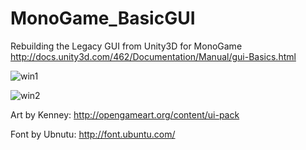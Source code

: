 # MonoGame_BasicGUI
Rebuilding the Legacy GUI from Unity3D for MonoGame
http://docs.unity3d.com/462/Documentation/Manual/gui-Basics.html

![win1](https://cloud.githubusercontent.com/assets/1466920/13222831/05fad2d0-d982-11e5-842f-cd21949e53d0.PNG)

![win2](https://cloud.githubusercontent.com/assets/1466920/13222026/5b19db8e-d97e-11e5-8911-0333db5cb034.PNG)

Art by Kenney:
http://opengameart.org/content/ui-pack

Font by Ubnutu:
http://font.ubuntu.com/
